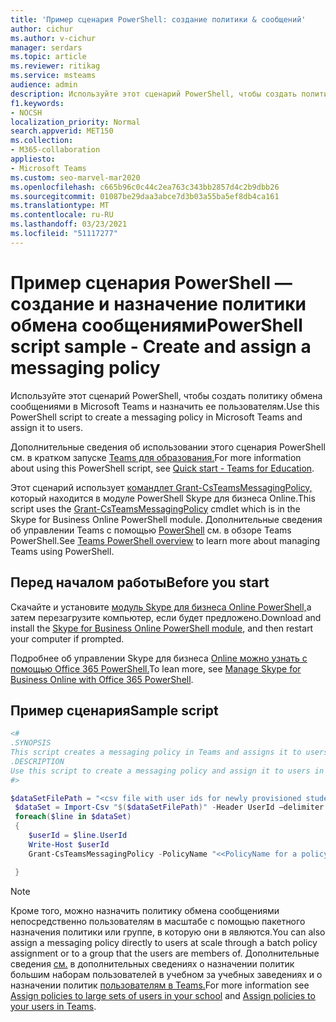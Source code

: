 ```yaml
---
title: 'Пример сценария PowerShell: создание политики & сообщений'
author: cichur
ms.author: v-cichur
manager: serdars
ms.topic: article
ms.reviewer: ritikag
ms.service: msteams
audience: admin
description: Используйте этот сценарий PowerShell, чтобы создать политику обмена сообщениями в Teams и назначить ее пользователям в организации.
f1.keywords:
- NOCSH
localization_priority: Normal
search.appverid: MET150
ms.collection:
- M365-collaboration
appliesto:
- Microsoft Teams
ms.custom: seo-marvel-mar2020
ms.openlocfilehash: c665b96c0c44c2ea763c343bb2857d4c2b9dbb26
ms.sourcegitcommit: 01087be29daa3abce7d3b03a55ba5ef8db4ca161
ms.translationtype: MT
ms.contentlocale: ru-RU
ms.lasthandoff: 03/23/2021
ms.locfileid: "51117277"
---
```

# <a name="powershell-script-sample---create-and-assign-a-messaging-policy"></a><span data-ttu-id="52578-103">Пример сценария PowerShell — создание и назначение политики обмена сообщениями</span><span class="sxs-lookup"><span data-stu-id="52578-103">PowerShell script sample - Create and assign a messaging policy</span></span>

<span data-ttu-id="52578-104">Используйте этот сценарий PowerShell, чтобы создать политику обмена сообщениями в Microsoft Teams и назначить ее пользователям.</span><span class="sxs-lookup"><span data-stu-id="52578-104">Use this PowerShell script to create a messaging policy in Microsoft Teams and assign it to users.</span></span> 

<span data-ttu-id="52578-105">Дополнительные сведения об использовании этого сценария PowerShell см. в кратком запуске [Teams для образования.](../teams-quick-start-edu.yml)</span><span class="sxs-lookup"><span data-stu-id="52578-105">For more information about using this PowerShell script, see [Quick start - Teams for Education](../teams-quick-start-edu.yml).</span></span>

<span data-ttu-id="52578-106">Этот сценарий использует [командлет Grant-CsTeamsMessagingPolicy,](/powershell/module/skype/grant-csteamsmessagingpolicy) который находится в модуле PowerShell Skype для бизнеса Online.</span><span class="sxs-lookup"><span data-stu-id="52578-106">This script uses the [Grant-CsTeamsMessagingPolicy](/powershell/module/skype/grant-csteamsmessagingpolicy) cmdlet which is in the Skype for Business Online PowerShell module.</span></span> <span data-ttu-id="52578-107">Дополнительные сведения об управлении Teams с помощью [PowerShell](../teams-powershell-overview.md) см. в обзоре Teams PowerShell.</span><span class="sxs-lookup"><span data-stu-id="52578-107">See [Teams PowerShell overview](../teams-powershell-overview.md) to learn more about managing Teams using PowerShell.</span></span>


## <a name="before-you-start"></a><span data-ttu-id="52578-108">Перед началом работы</span><span class="sxs-lookup"><span data-stu-id="52578-108">Before you start</span></span>

<span data-ttu-id="52578-109">Скачайте и установите [модуль Skype для бизнеса Online PowerShell,](https://www.microsoft.com/download/details.aspx?id=39366)а затем перезагрузите компьютер, если будет предложено.</span><span class="sxs-lookup"><span data-stu-id="52578-109">Download and install the [Skype for Business Online PowerShell module](https://www.microsoft.com/download/details.aspx?id=39366), and then restart your computer if prompted.</span></span>

<span data-ttu-id="52578-110">Подробнее об управлении Skype для бизнеса [Online можно узнать с помощью Office 365 PowerShell.](/office365/enterprise/powershell/manage-skype-for-business-online-with-office-365-powershell)</span><span class="sxs-lookup"><span data-stu-id="52578-110">To lean more, see [Manage Skype for Business Online with Office 365 PowerShell](/office365/enterprise/powershell/manage-skype-for-business-online-with-office-365-powershell).</span></span>

## <a name="sample-script"></a><span data-ttu-id="52578-111">Пример сценария</span><span class="sxs-lookup"><span data-stu-id="52578-111">Sample script</span></span>

```powershell
<#
.SYNOPSIS
This script creates a messaging policy in Teams and assigns it to users.
.DESCRIPTION
Use this script to create a messaging policy and assign it to users in your organization.
#>

$dataSetFilePath = "<csv file with user ids for newly provisioned students> "
 $dataSet = Import-Csv "$($dataSetFilePath)" -Header UserId –delimiter ","
 foreach($line in $dataSet)
 {
    $userId = $line.UserId
    Write-Host $userId
    Grant-CsTeamsMessagingPolicy -PolicyName "<<PolicyName for a policy created with Chat Off>>" -Identity $userId

 }
```

> [!NOTE]
> <span data-ttu-id="52578-112">Кроме того, можно назначить политику обмена сообщениями непосредственно пользователям в масштабе с помощью пакетного назначения политики или группе, в которую они в являются.</span><span class="sxs-lookup"><span data-stu-id="52578-112">You can also assign a messaging policy directly to users at scale through a batch policy assignment or to a group that the users are members of.</span></span> <span data-ttu-id="52578-113">Дополнительные сведения [см.](../batch-group-policy-assignment-edu.md) в дополнительных сведениях о назначении политик большим наборам пользователей в учебном за учебных заведениях и о назначении политик [пользователям в Teams.](../assign-policies.md)</span><span class="sxs-lookup"><span data-stu-id="52578-113">For more information see [Assign policies to large sets of users in your school](../batch-group-policy-assignment-edu.md) and [Assign policies to your users in Teams](../assign-policies.md).</span></span>